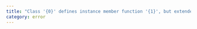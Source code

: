 ```yaml
---
title: "Class '{0}' defines instance member function '{1}', but extended class '{2}' defines it as instance member accessor."
category: error
---
```

